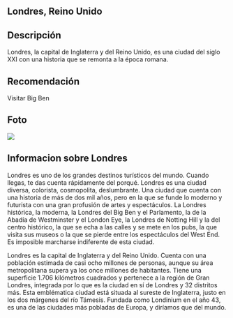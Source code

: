 ## Londres, Reino Unido

## Descripción

Londres, la capital de Inglaterra y del Reino Unido, es una ciudad del siglo XXI con una historia que se remonta a la época romana.

## Recomendación

Visitar Big Ben

## Foto

![](https://media.traveler.es/photos/613771762a0f25a763b1aea4/16:9/w_2560%2Cc_limit/42242.jpg)

## Informacion sobre Londres 

Londres es uno de los grandes destinos turísticos del mundo. Cuando llegas, te das cuenta rápidamente del porqué. Londres es una ciudad diversa, colorista, cosmopolita, deslumbrante. Una ciudad que cuenta con una historia de más de dos mil años, pero en la que se funde lo moderno y futurista con una gran profusión de artes y espectáculos. La Londres histórica, la moderna, la Londres del Big Ben y el Parlamento, la de la Abadía de Westminster y el London Eye, la Londres de Notting Hill y la del centro histórico, la que se echa a las calles y se mete en los pubs, la que visita sus museos o la que se pierde entre los espectáculos del West End. Es imposible marcharse indiferente de esta ciudad.

Londres es la capital de Inglaterra y del Reino Unido. Cuenta con una población estimada de casi ocho millones de personas, aunque su área metropolitana supera ya los once millones de habitantes. Tiene una superficie 1.706 kilómetros cuadrados y pertenece a la región de Gran Londres, integrada por lo que es la ciudad en sí de Londres y 32 distritos más. Esta emblématica ciudad está situada al sureste de Inglaterra, justo en los dos márgenes del río Támesis. Fundada como Londinium en el año 43, es una de las ciudades más pobladas de Europa, y diríamos que del mundo.

